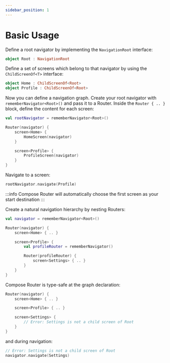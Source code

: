 ```yaml
---
sidebar_position: 1
---
```


# Basic Usage

Define a root navigator by implementing the `NavigationRoot` interface:

```kotlin
object Root : NavigationRoot
```

Define a set of screens which belong to that navigator by using the `ChildScreenOf<T>` interface:

```kotlin
object Home : ChildScreenOf<Root>
object Profile : ChildScreenOf<Root>
```

Now you can define a navigation graph. Create your root navigator with `rememberNavigator<Root>()` and pass it to a Router. Inside the `Router { .. }` block, define the content for each screen:

```kotlin
val rootNavigator = rememberNavigator<Root>()

Router(navigator) {
    screen<Home> {
        HomeScreen(navigator)
    }

    screen<Profile> {
        ProfileScreen(navigator)
    }
}
```

Navigate to a screen:

```kotlin
rootNavigator.navigate(Profile)
```

:::info
Compose Router will automatically choose the first screen as your start destination
:::

Create a natural navigation hierarchy by nesting Routers:

```kotlin
val navigator = rememberNavigator<Root>()

Router(navigator) {
    screen<Home> { .. }

    screen<Profile> {
        val profileRouter = rememberNavigator()

        Router(profileRouter) {
            screen<Settings> { .. }
        }
    }
}
```

Compose Router is type-safe at the graph declaration:

```kotlin
Router(navigator) {
    screen<Home> { .. }

    screen<Profile> { .. }

    screen<Settings> {
        // Error: Settings is not a child screen of Root
    }
}
```

and during navigation:

```kotlin
// Error: Settings is not a child screen of Root
navigator.navigate(Settings)
```
